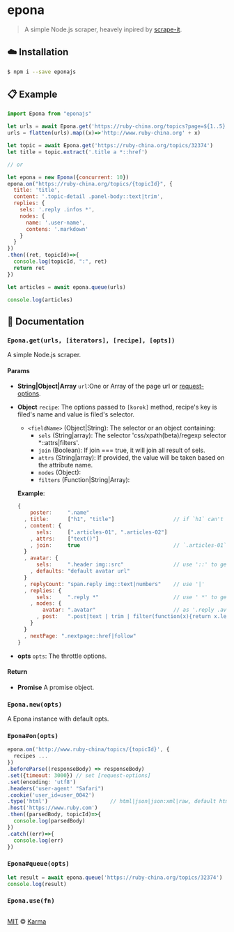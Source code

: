 # epona
> A simple Node.js scraper, heavely inpired by [scrape-it].

## :cloud: Installation


```sh
$ npm i --save eponajs
```

## :clipboard: Example

```js
import Epona from "eponajs"

let urls = await Epona.get('https://ruby-china.org/topics?page=${1..5}', '.title a *::href')
urls = flatten(urls).map((x)=>'http://www.ruby-china.org' + x)

let topic = await Epona.get('https://ruby-china.org/topics/32374')
let title = topic.extract('.title a *::href')

// or 

let epona = new Epona({concurrent: 10})
epona.on("https://ruby-china.org/topics/{topicId}", {
  title: 'title',
  content: '.topic-detail .panel-body::text|trim',
  replies: {
    sels: '.reply .infos *',
    nodes: {
      name: '.user-name',
      contens: '.markdown'
    }
  }
})
.then((ret, topicId)=>{
  console.log(topicId, ":", ret)
  return ret
})

let articles = await epona.queue(urls)

console.log(articles)

```

## :memo: Documentation

### `Epona.get(urls, [iterators], [recipe], [opts])`
A simple Node.js scraper.
#### Params
- **String|Object|Array** `url`:One or Array of the page url or [request-options].
- **Object** `recipe`: The options passed to `[korok]` method, recipe's key is filed's name and value is filed's selector.

  - `<fieldName>` (Object|String): The selector or an object containing:
      - `sels` (String|array): The selector 'css/xpath(beta)/regexp selector *::attrs|filters'.
      - `join` (Boolean): If join === true, it will join all result of sels.
      - `attrs` (String|array): If provided, the value will be taken based on
        the attribute name.
      - `nodes` (Object): 
      - `filters` (Function|String|Array): 

  **Example**:
  ```js
  {
      poster:     ".name"
    , title:      ["h1", "title"]                   // if `h1` can't find, will try `title`
    , content: {
        sels:     [".articles-01", ".articles-02"]
      , attrs:    ["text()"]
      , join:     true                              // `.articles-01` and `.articles-02`'s contents will be merged
    }
    , avatar: {
        sels:     ".header img::src"                // use '::' to get a html/xml attribute, (default `text()`)
      , defaults: "default avatar url"
    }
    , replyCount: "span.reply img::text|numbers"    // use '|'  
    , replies: {
        sels:     ".reply *"                        // use ' *' to get all replies as Array
      , nodes: {
          avatar: ".avatar"                         // as '.reply .avatar'
        , post:   ".post|text | trim | filter(function(x){return x.length>0})"
      }
    }
    , nextPage: ".nextpage::href|follow"
  }
  ```

- **opts** `opts`: The throttle options.

#### Return
- **Promise** A promise object.

### `Epona.new(opts)`
A Epona instance with default opts.

### `Epona#on(opts)`
  ```js
  epona.on('http://www.ruby-china/topics/{topicId}', {
    recipes ...
  })
  .beforeParse((responseBody) => responseBody)
  .set({timeout: 3000}) // set [request-options]
  .set(encoding: 'utf8')
  .headers('user-agent' "Safari")
  .cookie('user_id=user_0042')
  .type('html')                    // html|json|json:xml|raw, default html
  .host('https://www.ruby.com')
  .then((parsedBody, topicId)=>{
    console.log(parsedBody)
  })
  .catch((err)=>{
    console.log(err)
  })
  ```
### `Epona#queue(opts)`
  ```js
  let result = await epona.queue('https://ruby-china.org/topics/32374')
  console.log(result)
  ```
### `Epona.use(fn)`
  ```js

  ```
[MIT][license] © [Karma][website]

[scrape-it]: https://github.com/IonicaBizau/scrape-it
[request-options]: https://github.com/request/request#requestoptions-callback
[korok]: https://github.com/karmaQ/korok
[license]: http://showalicense.com/?fullname=KarmaQ#license-mit
[website]: https://github.com/karmaQ